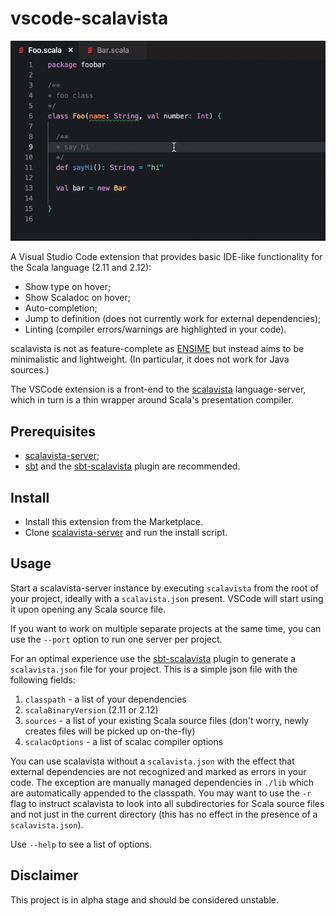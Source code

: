 # vscode-scalavista

![](demo2.gif)

A Visual Studio Code extension that provides basic IDE-like functionality for the Scala language (2.11 and 2.12):

* Show type on hover;
* Show Scaladoc on hover;
* Auto-completion;
* Jump to definition (does not currently work for external dependencies);
* Linting (compiler errors/warnings are highlighted in your code).

scalavista is not as feature-complete as [ENSIME](https://github.com/ensime) but instead aims 
to be minimalistic and lightweight. (In particular, it does not work for Java sources.)

The VSCode extension is a front-end to the [scalavista](https://github.com/buntec/scalavista) language-server, 
which in turn is a thin wrapper around Scala's presentation compiler.

## Prerequisites

* [scalavista-server](https://github.com/buntec/scalavista-server);
* [sbt](https://www.scala-sbt.org) and the [sbt-scalavista](https://github.com/buntec/sbt-scalavista) plugin are recommended. 

## Install 

* Install this extension from the Marketplace.
* Clone [scalavista-server](https://github.com/buntec/scalavista-server) and run the install script.

## Usage

Start a scalavista-server instance by executing `scalavista` from the root of your project, 
ideally with a `scalavista.json` present. 
VSCode will start using it upon opening any Scala source file.

If you want to work on multiple separate projects at the same time, 
you can use the `--port` option to run one server per project. 

For an optimal experience use the [sbt-scalavista](https://github.com/buntec/sbt-scalavista) plugin 
to generate a `scalavista.json` file for your project. This is a simple json file with the following fields:

1. `classpath` - a list of your dependencies
1. `scalaBinaryVersion` (2.11 or 2.12)
1. `sources` - a list of your existing Scala source files (don't worry, newly creates files will be picked up on-the-fly)
1. `scalacOptions` - a list of scalac compiler options

You can use scalavista without a `scalavista.json` with the effect that external dependencies are 
not recognized and marked as errors in your code. The exception are manually managed dependencies in `./lib` which are
automatically appended to the classpath. You may want to use the `-r` flag to instruct scalavista to look into all
subdirectories for Scala source files and not just in the current directory (this has no effect in the presence of a
`scalavista.json`). 

Use `--help` to see a list of options.

## Disclaimer

This project is in alpha stage and should be considered unstable. 
